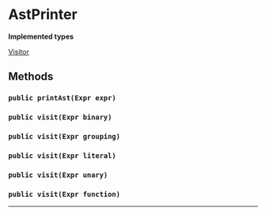 # AstPrinter

**Implemented types**

[Visitor](/Miscellaneous/Visitor.md)

## Methods
### `public printAst(Expr expr)`
### `public visit(Expr binary)`
### `public visit(Expr grouping)`
### `public visit(Expr literal)`
### `public visit(Expr unary)`
### `public visit(Expr function)`
---
